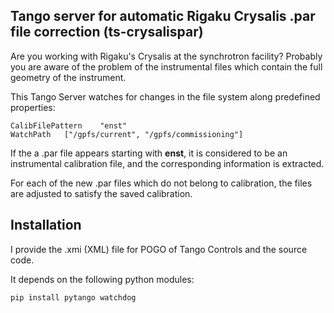 ## Tango server for automatic Rigaku Crysalis .par file correction (ts-crysalispar)
Are you working with Rigaku's Crysalis at the synchrotron facility? 
Probably you are aware of the problem of the instrumental files which contain the full geometry of the instrument.

This Tango Server watches for changes in the file system along predefined properties:

    CalibFilePattern	"enst"
    WatchPath	["/gpfs/current", "/gpfs/commissioning"]

If the a .par file appears starting with __enst__, it is considered to be an instrumental calibration file, and the corresponding information is extracted.

For each of the new .par files which do not belong to calibration, the files are adjusted to satisfy the saved calibration.

## Installation
I provide the .xmi (XML) file for POGO of Tango Controls and the source code.

It depends on the following python modules:

    pip install pytango watchdog

 